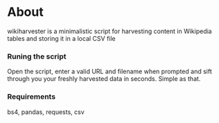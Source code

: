 # About
wikiharvester is a minimalistic script for harvesting content in Wikipedia tables and storing it in a local CSV file

### Runing the script
Open the script, enter a valid URL and filename when prompted and sift through you your freshly harvested data in seconds. Simple as that. 

### Requirements
bs4, pandas, requests, csv
